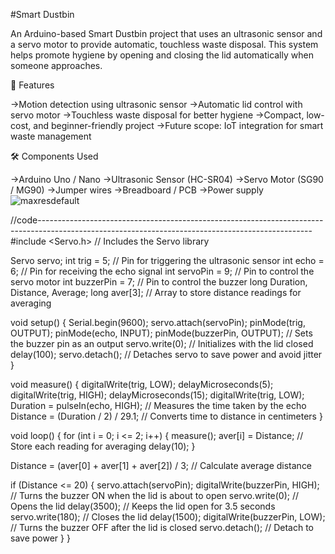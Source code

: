 #Smart Dustbin

An Arduino-based Smart Dustbin project that uses an ultrasonic sensor and a servo motor to provide automatic, touchless waste disposal. 
This system helps promote hygiene by opening and closing the lid automatically when someone approaches.

🚀 Features

->Motion detection using ultrasonic sensor
->Automatic lid control with servo motor
->Touchless waste disposal for better hygiene
->Compact, low-cost, and beginner-friendly project
->Future scope: IoT integration for smart waste management

🛠️ Components Used

->Arduino Uno / Nano
->Ultrasonic Sensor (HC-SR04)
->Servo Motor (SG90 / MG90)
->Jumper wires
->Breadboard / PCB
->Power supply
![maxresdefault](https://github.com/user-attachments/assets/0c0ef7c6-8c11-4205-bc99-7195294d65d8)




//code--------------------------------------------------------------------------------------------------------------------------------------------------
#include <Servo.h> // Includes the Servo library

Servo servo;
int trig = 5;      // Pin for triggering the ultrasonic sensor
int echo = 6;      // Pin for receiving the echo signal
int servoPin = 9;  // Pin to control the servo motor
int buzzerPin = 7; // Pin to control the buzzer
long Duration, Distance, Average;
long aver[3];      // Array to store distance readings for averaging

void setup() {
  Serial.begin(9600);
  servo.attach(servoPin);
  pinMode(trig, OUTPUT);
  pinMode(echo, INPUT);
  pinMode(buzzerPin, OUTPUT); // Sets the buzzer pin as an output
  servo.write(0);           // Initializes with the lid closed
  delay(100);
  servo.detach();           // Detaches servo to save power and avoid jitter
}

void measure() {
  digitalWrite(trig, LOW);
  delayMicroseconds(5);
  digitalWrite(trig, HIGH);
  delayMicroseconds(15);
  digitalWrite(trig, LOW);
  Duration = pulseIn(echo, HIGH);  // Measures the time taken by the echo
  Distance = (Duration / 2) / 29.1; // Converts time to distance in centimeters
}

void loop() {
  for (int i = 0; i <= 2; i++) {
    measure();
    aver[i] = Distance;      // Store each reading for averaging
    delay(10);
  }
  
  Distance = (aver[0] + aver[1] + aver[2]) / 3; // Calculate average distance

  if (Distance <= 20) {
    servo.attach(servoPin);
    digitalWrite(buzzerPin, HIGH); // Turns the buzzer ON when the lid is about to open
    servo.write(0);           // Opens the lid
    delay(3500);              // Keeps the lid open for 3.5 seconds
    servo.write(180);           // Closes the lid
    delay(1500);
    digitalWrite(buzzerPin, LOW);  // Turns the buzzer OFF after the lid is closed
    servo.detach();           // Detach to save power
  }
}
